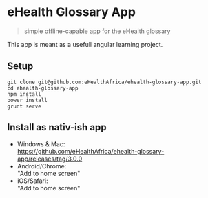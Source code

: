 eHealth Glossary App
====================

> simple offline-capable app for the eHealth glossary

This app is meant as a usefull angular learning project.

## Setup

```
git clone git@github.com:eHealthAfrica/ehealth-glossary-app.git
cd ehealth-glossary-app
npm install
bower install
grunt serve
```

## Install as nativ-ish app

- Windows & Mac:  
  https://github.com/eHealthAfrica/ehealth-glossary-app/releases/tag/3.0.0
- Android/Chrome:  
  "Add to home screen"
- iOS/Safari:  
  "Add to home screen"
